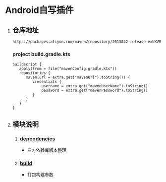 # Android自写插件

1. ## 仓库地址
    
    `https://packages.aliyun.com/maven/repository/2013042-release-exUXVM`

   ### project build.gradle.kts

   ```
   buildscript {
      apply(from = file("mavenConfig.gradle.kts"))
      repositories {
         maven(url = extra.get("mavenUrl").toString()) {
            credentials {
                username = extra.get("mavenUserName").toString()
                password = extra.get("mavenPassword").toString()
            }
         }
      }
   }
   ```

2. ## 模块说明
   1. ### [dependencies](/plugin_dependencies/readme.md)
       - 三方依赖库版本整理

   2. ### [build](/plugin_build/readme.md)
       - 打包构建参数
